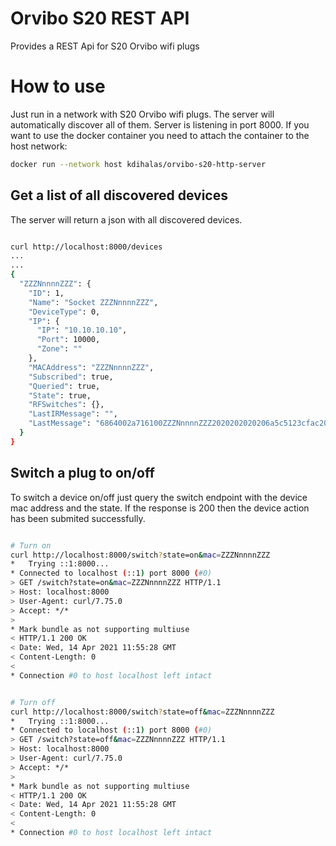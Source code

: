 # Orvibo S20 REST API

Provides a REST Api for S20 Orvibo wifi plugs 

# How to use

Just run in a network with S20 Orvibo wifi plugs. The server will automatically discover all of them.
Server is listening in port 8000. If you want to use the docker container you need to attach the container
to the host network:

``` bash
docker run --network host kdihalas/orvibo-s20-http-server
```

## Get a list of all discovered devices

The server will return a json with all discovered devices.


``` bash

curl http://localhost:8000/devices
...
...
{
  "ZZZNnnnnZZZ": {
    "ID": 1,
    "Name": "Socket ZZZNnnnnZZZ",
    "DeviceType": 0,
    "IP": {
      "IP": "10.10.10.10",
      "Port": 10000,
      "Zone": ""
    },
    "MACAddress": "ZZZNnnnnZZZ",
    "Subscribed": true,
    "Queried": true,
    "State": true,
    "RFSwitches": {},
    "LastIRMessage": "",
    "LastMessage": "6864002a716100ZZZNnnnnZZZ2020202020206a5c5123cfac202020202020534f433030355ad06ebc01"
  }
}

```

## Switch a plug to on/off

To switch a device on/off just query the switch endpoint with the device mac address and the state.
If the response is 200 then the device action has been submited successfully. 

``` bash

# Turn on
curl http://localhost:8000/switch?state=on&mac=ZZZNnnnnZZZ
*   Trying ::1:8000...
* Connected to localhost (::1) port 8000 (#0)
> GET /switch?state=on&mac=ZZZNnnnnZZZ HTTP/1.1
> Host: localhost:8000
> User-Agent: curl/7.75.0
> Accept: */*
> 
* Mark bundle as not supporting multiuse
< HTTP/1.1 200 OK
< Date: Wed, 14 Apr 2021 11:55:28 GMT
< Content-Length: 0
< 
* Connection #0 to host localhost left intact


# Turn off
curl http://localhost:8000/switch?state=off&mac=ZZZNnnnnZZZ
*   Trying ::1:8000...
* Connected to localhost (::1) port 8000 (#0)
> GET /switch?state=off&mac=ZZZNnnnnZZZ HTTP/1.1
> Host: localhost:8000
> User-Agent: curl/7.75.0
> Accept: */*
> 
* Mark bundle as not supporting multiuse
< HTTP/1.1 200 OK
< Date: Wed, 14 Apr 2021 11:55:28 GMT
< Content-Length: 0
< 
* Connection #0 to host localhost left intact

```